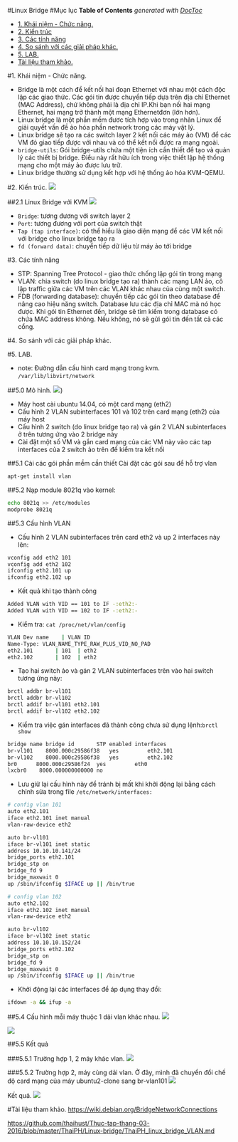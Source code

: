 #Linux Bridge
#Mục lục
**Table of Contents**  *generated with [DocToc](http://doctoc.herokuapp.com/)*

- [1. Khái niệm - Chức năng.](#khainiem)
- [2. Kiến trúc](#kientruc)
- [3. Các tính năng](#tinhnang)
- [4. So sánh với các giải pháp khác.](#)
- [5. LAB.](#lab)
- [Tài liệu tham khảo.](#thamkhao)


<a name="khainiem"></a>
#1. Khái niệm - Chức năng.
- Bridge là một cách để kết nối hai đoạn Ethernet với nhau một cách độc lập các giao thức. Các gói tin được chuyển tiếp dựa trên địa chỉ Ethernet (MAC Address), chứ không phải là địa chỉ IP.Khi bạn nối hai mạng Ethernet, hai mạng trở thành một mạng Ethernetđơn (lớn hơn).
- Linux bridge là một phần mềm đươc tích hợp vào trong nhân Linux để giải quyết vấn đề ảo hóa phần network trong các máy vật lý.
- Linux bridge sẽ tạo ra các switch layer 2 kết nối các máy ảo (VM) để các VM đó giao tiếp được với nhau và có thể kết nối được ra mạng ngoài.
- `bridge-utils`: Gói bridge-utils chứa một tiện ích cần thiết để tạo và quản lý các thiết bị bridge. Điều này rất hữu ích trong việc thiết lập hệ thống mạng cho một máy ảo được lưu trữ.
- Linux bridge thường sử dụng kết hợp với hệ thống ảo hóa KVM-QEMU.

<a name="kientruc"></a>
#2. Kiến trúc.
![](http://image.prntscr.com/image/f2e8a840f7e547e298649f3d9c22377b.png)

##2.1 Linux Bridge với KVM
![](http://i.imgur.com/t15QQny.png)

- `Bridge`: tương đương với switch layer 2
- `Port`: tương đương với port của switch thật
- `Tap (tap interface)`: có thể hiểu là giao diện mạng để các VM kết nối với bridge cho linux bridge tạo ra
- `fd (forward data)`: chuyển tiếp dữ liệu từ máy ảo tới bridge

<a name="tinhnang"></a>
#3. Các tính năng
- STP: Spanning Tree Protocol - giao thức chống lặp gói tin trong mạng
- VLAN: chia switch (do linux bridge tạo ra) thành các mạng LAN ảo, cô lập traffic giữa các VM trên các VLAN khác nhau của cùng một switch.
- FDB (forwarding database): chuyển tiếp các gói tin theo database để nâng cao hiệu năng switch. Database lưu các địa chỉ MAC mà nó học được. Khi gói tin Ethernet đến, bridge sẽ tìm kiếm trong database có chứa MAC address không. Nếu không, nó sẽ gửi gói tin đến tất cả các cổng.

#4. So sánh với các giải pháp khác.

<a name="lab"></a>
#5. LAB.
- note: Đường dẫn cấu hình card mạng trong kvm. `/var/lib/libvirt/network`

##5.0 Mô hình.
![](http://i.imgur.com/aq6uBqO.png))

- Máy host cài ubuntu 14.04, có một card mạng (eth2)
- Cấu hình 2 VLAN subinterfaces 101 và 102 trên card mạng (eth2) của máy host
- Cấu hình 2 switch (do linux bridge tạo ra) và gán 2 VLAN subinterfaces ở trên tương ứng vào 2 bridge này
- Cài đặt một số VM và gắn card mạng của các VM này vào các tap interfaces của 2 switch ảo trên để kiểm tra kết nối


##5.1 Cài các gói phần mềm cần thiết
Cài đặt các gói sau để hỗ trợ vlan
```sh
apt-get install vlan
```

##5.2 Nạp module 8021q vào kernel:
```sh
echo 8021q >> /etc/modules
modprobe 8021q
```

##5.3 Cấu hình VLAN

- Cấu hình 2 VLAN subinterfaces trên card eth2 và up 2 interfaces này lên:
```sh
vconfig add eth2 101
vconfig add eth2 102
ifconfig eth2.101 up
ifconfig eth2.102 up
```

- Kết quả khi tạo thành công
```sh
Added VLAN with VID == 101 to IF -:eth2:-
Added VLAN with VID == 102 to IF -:eth2:-
```

- Kiểm tra: `cat /proc/net/vlan/config`
```sh
VLAN Dev name    | VLAN ID
Name-Type: VLAN_NAME_TYPE_RAW_PLUS_VID_NO_PAD
eth2.101       | 101  | eth2
eth2.102       | 102  | eth2
```

- Tạo hai switch ảo và gán 2 VLAN subinterfaces trên vào hai switch tương ứng này:
```sh
brctl addbr br-vl101
brctl addbr br-vl102
brctl addif br-vl101 eth2.101
brctl addif br-vl102 eth2.102
```

- Kiểm tra việc gán interfaces đã thành công chưa sử dụng lệnh:`brctl show`
```sh
bridge name bridge id       STP enabled interfaces
br-vl101    8000.000c29586f38   yes         eth2.101
br-vl102    8000.000c29586f38   yes         eth2.102
br0      8000.000c29586f24  yes         eth0
lxcbr0    8000.000000000000 no
```

- Lưu giữ lại cấu hình này để tránh bị mất khi khởi động lại bằng cách chỉnh sửa trong file `/etc/network/interfaces:`
```sh
# config vlan 101
auto eth2.101
iface eth2.101 inet manual
vlan-raw-device eth2

auto br-vl101
iface br-vl101 inet static
address 10.10.10.141/24
bridge_ports eth2.101
bridge_stp on
bridge_fd 9
bridge_maxwait 0
up /sbin/ifconfig $IFACE up || /bin/true

# config vlan 102
auto eth2.102
iface eth2.102 inet manual
vlan-raw-device eth2

auto br-vl102
iface br-vl102 inet static
address 10.10.10.152/24
bridge_ports eth2.102
bridge_stp on
bridge_fd 9
bridge_maxwait 0
up /sbin/ifconfig $IFACE up || /bin/true
```

- Khởi động lại các interfaces để áp dụng thay đổi:
```sh
ifdown -a && ifup -a
```

##5.4 Cấu hình mỗi máy thuộc 1 dải vlan khác nhau.
![](http://image.prntscr.com/image/4968ad9fe2904a098e98d5804ee34063.png)

![](http://image.prntscr.com/image/9c94cb54b1f04a9eae09b3c5f8175222.png)


##5.5 Kết quả

###5.5.1 Trường hợp 1, 2 máy khác vlan.
![](http://image.prntscr.com/image/10bc671578984dcd9702a5aeca48b987.png)

###5.5.2 Trường hợp 2, máy cùng dải vlan.
Ở đây, mình đã chuyển đổi chế độ card mạng của máy ubuntu2-clone sang br-vlan101
![](http://image.prntscr.com/image/bb6602a951b343de9d349e2ca3e4f4c1.png)


Kết quả.
![](http://image.prntscr.com/image/f04fc7cf516b45c6864b838e8f795d0f.png)


<a name="thamkhao"></a>
#Tài liệu tham khảo.
https://wiki.debian.org/BridgeNetworkConnections

https://github.com/thaihust/Thuc-tap-thang-03-2016/blob/master/ThaiPH/Linux-bridge/ThaiPH_linux_bridge_VLAN.md
